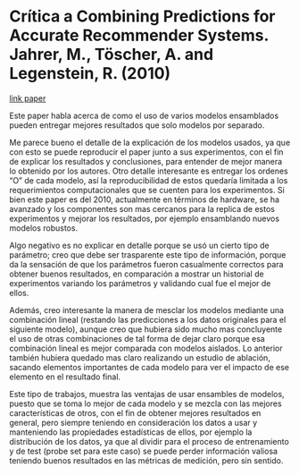 # Crítica a Combining Predictions for Accurate Recommender Systems. Jahrer, M., Töscher, A. and Legenstein, R. (2010)

[link paper](https://dl.acm.org/doi/10.1145/1835804.1835893)

Este paper habla acerca de como el uso de varios modelos ensamblados pueden entregar mejores resultados que solo modelos por separado.

Me parece bueno el detalle de la explicación de los modelos usados, ya que con esto se puede reproducir el paper junto a sus experimentos, con el fin de explicar los resultados y conclusiones, para entender de mejor manera lo obtenido por los autores. Otro detalle interesante es entregar los ordenes “O” de cada modelo, así la reproducibilidad de estos quedaría limitada a los requerimientos computacionales que se cuenten para los experimentos. Si bien este paper es del 2010, actualmente en términos de hardware, se ha avanzado y los componentes son mas cercanos para la replica de estos experimentos y mejorar los resultados, por ejemplo ensamblando nuevos modelos robustos. 

Algo negativo es no explicar en detalle porque se usó un cierto tipo de parámetro; creo que debe ser trasparente este tipo de información, porque da la sensación de que los parámetros fueron casualmente correctos para obtener buenos resultados, en comparación a mostrar un historial de experimentos variando los parámetros y validando cual fue el mejor de ellos.

Además, creo interesante la manera de mesclar los modelos mediante una combinación lineal (restando las predicciones a los datos originales para el siguiente modelo), aunque creo que hubiera sido mucho mas concluyente el uso de otras combinaciones de tal forma de dejar claro porque esa combinación lineal es mejor comparada con modelos aislados. Lo anterior también hubiera quedado mas claro realizando un estudio de ablación, sacando elementos importantes de cada modelo para ver el impacto de ese elemento en el resultado final.

Este tipo de trabajos, muestra las ventajas de usar ensambles de modelos, puesto que se toma lo mejor de cada modelo y se mezcla con las mejores características de otros, con el fin de obtener mejores resultados en general, pero siempre teniendo en consideración los datos a usar y manteniendo las propiedades estadísticas de ellos, por ejemplo la distribución de los datos, ya que al dividir para el proceso de entrenamiento y de test (probe set para este caso) se puede perder información valiosa teniendo buenos resultados en las métricas de medición, pero sin sentido.

